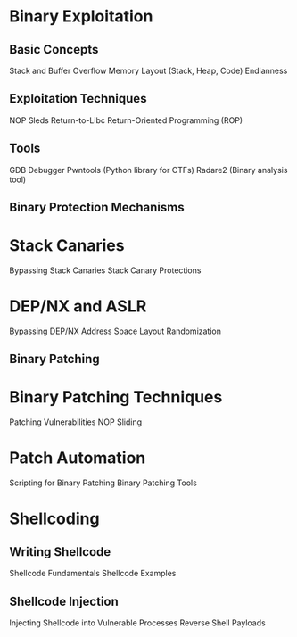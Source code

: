 # Binary Exploitation

## Basic Concepts
Stack and Buffer Overflow
Memory Layout (Stack, Heap, Code)
Endianness


## Exploitation Techniques
NOP Sleds
Return-to-Libc
Return-Oriented Programming (ROP)

## Tools
GDB Debugger
Pwntools (Python library for CTFs)
Radare2 (Binary analysis tool)

## Binary Protection Mechanisms

# Stack Canaries

Bypassing Stack Canaries
Stack Canary Protections

# DEP/NX and ASLR

Bypassing DEP/NX
Address Space Layout Randomization

## Binary Patching

# Binary Patching Techniques

Patching Vulnerabilities
NOP Sliding

# Patch Automation

Scripting for Binary Patching
Binary Patching Tools

# Shellcoding

## Writing Shellcode

Shellcode Fundamentals
Shellcode Examples

## Shellcode Injection

Injecting Shellcode into Vulnerable Processes
Reverse Shell Payloads